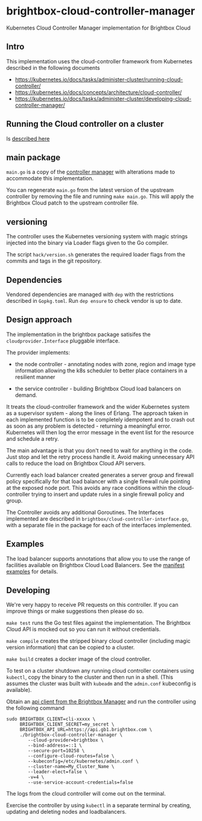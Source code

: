 # brightbox-cloud-controller-manager
Kubernetes Cloud Controller Manager implementation for Brightbox Cloud

## Intro
This implementation uses the cloud-controller framework from Kubernetes described in the following documents

- https://kubernetes.io/docs/tasks/administer-cluster/running-cloud-controller/
- https://kubernetes.io/docs/concepts/architecture/cloud-controller/
- https://kubernetes.io/docs/tasks/administer-cluster/developing-cloud-controller-manager/

## Running the Cloud controller on a cluster

Is [described here](config/README.md)

## main package
`main.go` is a copy of the [controller manager](https://github.com/kubernetes/kubernetes/blob/master/cmd/cloud-controller-manager/controller-manager.go)
with alterations made to accommodate this implementation.

You can regenerate `main.go` from the latest version of the upstream
controller by removing the file and running `make main.go`. This will
apply the Brightbox Cloud patch to the upstream controller file.

## versioning
The controller uses the Kubernetes versioning system with magic strings
injected into the binary via Loader flags given to the Go compiler.

The script `hack/version.sh` generates the required loader flags from
the commits and tags in the git repository.

## Dependencies
Vendored dependencies are managed with `dep` with the restrictions
described in `Gopkg.toml`. Run `dep ensure` to check vendor is up to date.

## Design approach
The implementation in the brightbox package satisifes the
`cloudprovider.Interface` pluggable interface.

The provider implements:

- the node controller - annotating nodes with zone, region and image
type information allowing the k8s scheduler to better place containers
in a resilient manner

- the service controller - building Brightbox Cloud load balancers on demand.

It treats the cloud-controller framework and the wider Kubernetes system
as a supervisor system - along the lines of Erlang. The approach taken
in each implemented function is to be completely idempotent and to
crash out as soon as any problem is detected - returning a meaningful
error. Kubernetes will then log the error message in the event list for
the resource and schedule a retry.

The main advantage is that you don't need to wait for anything in
the code. Just stop and let the retry process handle it. Avoid making
unnecessary API calls to reduce the load on Brightbox Cloud API servers.

Currently each load balancer created generates a server group and
firewall policy specifically for that load balancer with a single firewall
rule pointing at the exposed node port. This avoids any race conditions
within the cloud-controller trying to insert and update rules in a single
firewall policy and group.

The Controller avoids any additional Goroutines. The Interfaces
implemented are described in `brightbox/cloud-controller-interface.go`,
with a separate file in the package for each of the interfaces
implemented.

## Examples

The load balancer supports annotations that allow you to use the range of
facilities available on Brightbox Cloud Load Balancers. See the [manifest
examples](https://github.com/brightbox/kubernetes-cluster/blob/master/README.md)
for details.

## Developing

We're very happy to receive PR requests on this controller. If you can
improve things or make suggestions then please do so.

`make test` runs the Go test files against the implementation. The
Brightbox Cloud API is mocked out so you can run it without credentials.

`make compile` creates the stripped binary cloud controller (including
magic version information) that can be copied to a cluster.

`make build` creates a docker image of the cloud controller.

To test on a cluster shutdown any running cloud controller containers
using `kubectl`, copy the binary to the cluster and then run in
a shell. (This assumes the cluster was built with `kubeadm` and the
`admin.conf` kubeconfig is available).

Obtain an [api client from the Brightbox Manager](https://www.brightbox.com/docs/guides/manager/api-clients/) and run the controller using the following command

```
sudo BRIGHTBOX_CLIENT=cli-xxxxx \
     BRIGHTBOX_CLIENT_SECRET=my_secret \
     BRIGHTBOX_API_URL=https://api.gb1.brightbox.com \
     ./brightbox-cloud-controller-manager \
        --cloud-provider=brightbox \
        --bind-address=::1 \
        --secure-port=10258 \
        --configure-cloud-routes=false \
        --kubeconfig=/etc/kubernetes/admin.conf \
        --cluster-name=My_Cluster_Name \
        --leader-elect=false \
	    -v=4 \
        --use-service-account-credentials=false 
```

The logs from the cloud controller will come out on the terminal.

Exercise the controller by using `kubectl` in a separate terminal by
creating, updating and deleting nodes and loadbalancers.
